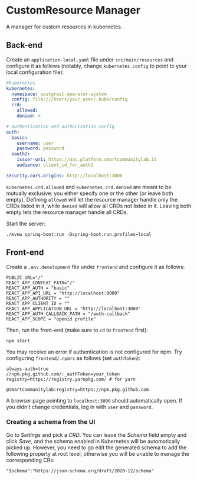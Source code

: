 # CustomResource Manager
A manager for custom resources in kubernetes.

## Back-end
Create an `application-local.yaml` file under `src/main/resources` and configure it as follows (notably, change `kubernetes.config` to point to your local configuration file):

``` yaml
#kubernetes
kubernetes:
  namespace: postgrest-operator-system
  config: file:///Users/your_user/.kube/config
  crd:
    allowed:
    denied: >

# authentication and authorization config
auth:
  basic:
    username: user
    password: password
  oauth2:
    issuer-uri: https://aac.platform.smartcommunitylab.it
    audience: client_id_for_auth2

security.cors.origins: http://localhost:3000
```
`kubernetes.crd.allowed` and `kubernetes.crd.denied` are meant to be mutually exclusive: you either specify one or the other (or leave both empty). Defining `allowed` will let the resource manager handle only the CRDs listed in it, while `denied` will allow all CRDs not listed in it. Leaving both empty lets the resource manager handle all CRDs.

Start the server:
```
./mvnw spring-boot:run -Dspring-boot.run.profiles=local
```

## Front-end
Create a `.env.development` file under `frontend` and configure it as follows:
```
PUBLIC_URL="/"
REACT_APP_CONTEXT_PATH="/"
REACT_APP_AUTH = "basic"
REACT_APP_API_URL = "http://localhost:8080"
REACT_APP_AUTHORITY = ""
REACT_APP_CLIENT_ID = ""
REACT_APP_APPLICATION_URL = "http://localhost:3000"
REACT_APP_AUTH_CALLBACK_PATH = "/auth-callback"
REACT_APP_SCOPE = "openid profile"
```

Then, run the front-end (make sure to `cd` to `frontend` first):
```
npm start
```

You may receive an error if authentication is not configured for npm. Try configuring `frontend/.npmrc` as follows (set `authToken`):
```
always-auth=true
//npm.pkg.github.com/:_authToken=your_token
registry=https://registry.yarnpkg.com/ # for yarn

@smartcommunitylab:registry=https://npm.pkg.github.com
```

A browser page pointing to `localhost:3000` should automatically open. If you didn't change credentials, log in with `user` and `password`.

### Creating a schema from the UI

Go to *Settings* and pick a *CRD*. You can leave the *Schema* field empty and click *Save*, and the schema enabled in Kubernetes will be automatically picked up. However, you need to go edit the generated schema to add the following property at root level, otherwise you will be unable to manage the corresponding CRs:
```
"$schema":"https://json-schema.org/draft/2020-12/schema"
```
